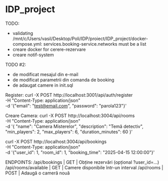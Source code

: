 # IDP_project

TODO:
- validating /mnt/c/Users/vasil/Desktop/Poli/IDP/proiect/IDP_project/docker-compose.yml: services.booking-service.networks must be a list
- creare docker for cerere-rezervare
- creare notif-system


TODO #2:
- de modificat mesajul din e-mail
- de modificat parametrii din comanda de booking
- de adaugat camere in init.sql


Register:
curl -X POST http://localhost:3001/api/auth/register \
-H "Content-Type: application/json" \
-d '{"email": "test@email.com", "password": "parola123"}'

Creare Camera:
curl -X POST http://localhost:3004/api/rooms \
-H "Content-Type: application/json" \
-d '{
  "name": "Camera Misterelor",
  "description": "Temă detectiv",
  "min_players": 2,
  "max_players": 6,
  "duration_minutes": 60
}'


curl -X POST http://localhost:3004/api/bookings \
-H "Content-Type: application/json" \
-d '{"user_id": 1, "room_id": 1, "booking_time": "2025-04-15 12:00:00"}'


ENDPOINTS:
/api/bookings | GET | Obține rezervări (opțional ?user_id=...)
/api/rooms/available | GET | Camere disponibile într-un interval
/api/rooms | POST | Adaugă o cameră nouă

